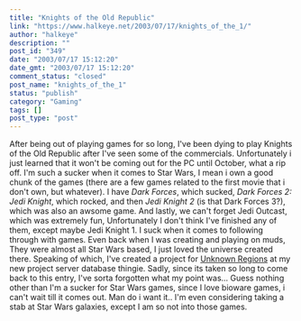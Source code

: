 ```yaml
---
title: "Knights of the Old Republic"
link: "https://www.halkeye.net/2003/07/17/knights_of_the_1/"
author: "halkeye"
description: ""
post_id: "349"
date: "2003/07/17 15:12:20"
date_gmt: "2003/07/17 15:12:20"
comment_status: "closed"
post_name: "knights_of_the_1"
status: "publish"
category: "Gaming"
tags: []
post_type: "post"
---
```


After being out of playing games for so long, I've been dying to play Knights of the Old Republic after I've seen some of the commercials. Unfortunately i just learned that it won't be coming out for the PC until October, what a rip off. I'm such a sucker when it comes to Star Wars, I mean i own a good chunk of the games (there are a few games related to the first movie that i don't own, but whatever). I have _Dark Forces_, which sucked, _Dark Forces 2: Jedi Knight_, which rocked, and then _Jedi Knight 2_ (is that Dark Forces 3?), which was also an awsome game. And lastly, we can't forget Jedi Outcast, which was extremely fun, Unfortunately I don't think I've finished any of them, except maybe Jedi Knight 1. I suck when it comes to following through with games. Even back when I was creating and playing on muds, They were almost all Star Wars based, I just loved the universe created there. Speaking of which, I've created a project for [Unknown Regions](http://www.kodekoan.com/project/ur) at my new project server database thingie. Sadly, since its taken so long to come back to this entry, I've sorta forgotten what my point was... Guess nothing other than I'm a sucker for Star Wars games, since I love bioware games, i can't wait till it comes out. Man do i want it.. I'm even considering taking a stab at Star Wars galaxies, except I am so not into those games.